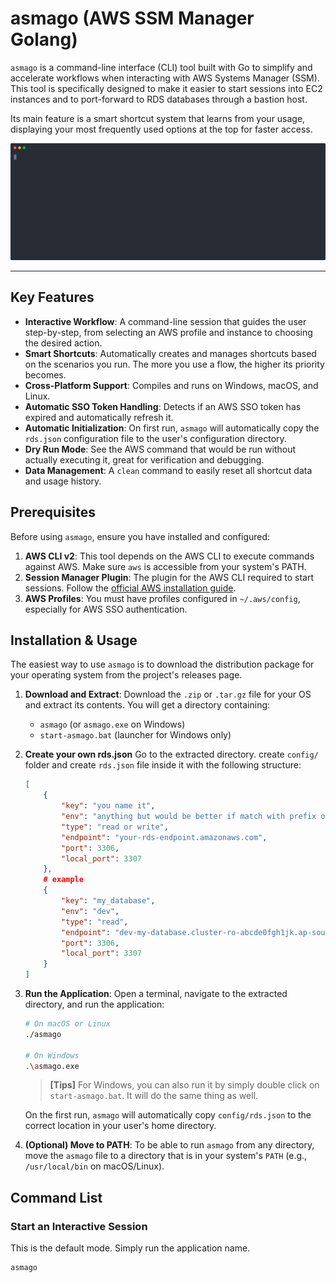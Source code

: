 # asmago (AWS SSM Manager Golang)

`asmago` is a command-line interface (CLI) tool built with Go to simplify and accelerate workflows when interacting with AWS Systems Manager (SSM). This tool is specifically designed to make it easier to start sessions into EC2 instances and to port-forward to RDS databases through a bastion host.

Its main feature is a smart shortcut system that learns from your usage, displaying your most frequently used options at the top for faster access.

![Demo of asmago in action](assets/demo.svg)

---

## Key Features

- **Interactive Workflow**: A command-line session that guides the user step-by-step, from selecting an AWS profile and instance to choosing the desired action.
- **Smart Shortcuts**: Automatically creates and manages shortcuts based on the scenarios you run. The more you use a flow, the higher its priority becomes.
- **Cross-Platform Support**: Compiles and runs on Windows, macOS, and Linux.
- **Automatic SSO Token Handling**: Detects if an AWS SSO token has expired and automatically refresh it.
- **Automatic Initialization**: On first run, `asmago` will automatically copy the `rds.json` configuration file to the user's configuration directory.
- **Dry Run Mode**: See the AWS command that would be run without actually executing it, great for verification and debugging.
- **Data Management**: A `clean` command to easily reset all shortcut data and usage history.

## Prerequisites

Before using `asmago`, ensure you have installed and configured:

1. **AWS CLI v2**: This tool depends on the AWS CLI to execute commands against AWS. Make sure `aws` is accessible from your system's PATH.
2. **Session Manager Plugin**: The plugin for the AWS CLI required to start sessions. Follow the [official AWS installation guide](https://docs.aws.amazon.com/systems-manager/latest/userguide/session-manager-working-with-install-plugin.html).
3. **AWS Profiles**: You must have profiles configured in `~/.aws/config`, especially for AWS SSO authentication.

## Installation & Usage

The easiest way to use `asmago` is to download the distribution package for your operating system from the project's releases page.

1. **Download and Extract**: Download the `.zip` or `.tar.gz` file for your OS and extract its contents. You will get a directory containing:
    - `asmago` (or `asmago.exe` on Windows)
    - `start-asmago.bat` (launcher for Windows only)

2. **Create your own rds.json**
    Go to the extracted directory. create `config/` folder and create `rds.json` file inside it with the following structure:

    ```json
    [
        {
            "key": "you name it",
            "env": "anything but would be better if match with prefix of the instances",
            "type": "read or write",
            "endpoint": "your-rds-endpoint.amazonaws.com",
            "port": 3306,
            "local_port": 3307
        },
        # example
        {
            "key": "my_database",
            "env": "dev",
            "type": "read",
            "endpoint": "dev-my-database.cluster-ro-abcde0fgh1jk.ap-southeast-1.rds.amazonaws.com",
            "port": 3306,
            "local_port": 3307
        }
    ]
    ```

3. **Run the Application**:
    Open a terminal, navigate to the extracted directory, and run the application:

    ```bash
    # On macOS or Linux
    ./asmago

    # On Windows
    .\asmago.exe
    ```

    > **[Tips]** For Windows, you can also run it by simply double click on `start-asmago.bat`. It will do the same thing as well.

    On the first run, `asmago` will automatically copy `config/rds.json` to the correct location in your user's home directory.

4. **(Optional) Move to PATH**:
    To be able to run `asmago` from any directory, move the `asmago` file to a directory that is in your system's `PATH` (e.g., `/usr/local/bin` on macOS/Linux).

## Command List

### **Start an Interactive Session**

This is the default mode. Simply run the application name.

```bash
asmago
